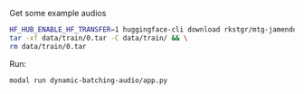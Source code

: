 Get some example audios

```bash
HF_HUB_ENABLE_HF_TRANSFER=1 huggingface-cli download rkstgr/mtg-jamendo data/train/0.tar --local-dir . --repo-type dataset && \
tar -xf data/train/0.tar -C data/train/ && \
rm data/train/0.tar
```

Run:

```bash
modal run dynamic-batching-audio/app.py
```
